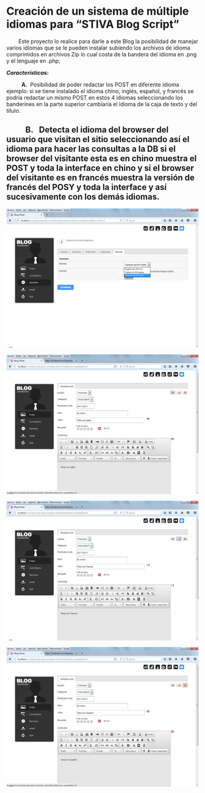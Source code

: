 # Creación de un sistema de múltiple idiomas para “STIVA Blog Script” #

        Este proyecto lo realice para darle a este Blog la posibilidad de manejar varios idiomas que se le pueden instalar subiendo los archivos de idioma comprimidos en archivos Zip lo cual costa de la bandera del idioma en .png y el lenguaje en .php;

***Características:***

          **A.**  Posibilidad de poder redactar los POST  en diferente idioma ejemplo: si se tiene instalado el idioma chino, inglés, español, y francés se podría redactar un mismo  POST en estos 4 idiomas seleccionando los banderines en la parte superior cambiaría el idioma de la caja de texto y del título.

          **B.**  	Detecta el idioma del browser del  usuario que visitan el sitio seleccionando así el idioma para hacer las consultas a la DB si el browser del visitante esta es en chino muestra el POST y toda la interface en chino y si el browser del visitante es en francés muestra la versión de francés del POSY y toda la interface y así sucesivamente con los demás idiomas.
  
----------

![](https://raw.githubusercontent.com/dennysjmarquez/portfolio/master/2016/sistema-de-multiples-idiomas-para-STIVA-Blog-Script/Print%20screen%201%2C%20Proyecto%20creaci%C3%B3n%20de%20un%20sistema%20de%20m%C3%BAltiple%20idiomas%20para%20%E2%80%9CSTIVA%20Blog%20Script%E2%80%9D.jpg)

![](https://raw.githubusercontent.com/dennysjmarquez/portfolio/master/2016/sistema-de-multiples-idiomas-para-STIVA-Blog-Script/Print%20screen%202%2C%20Proyecto%20creaci%C3%B3n%20de%20un%20sistema%20de%20m%C3%BAltiple%20idiomas%20para%20%E2%80%9CSTIVA%20Blog%20Script%E2%80%9D.jpg)

![](https://github.com/dennysjmarquez/portfolio/blob/master/2016/sistema-de-multiples-idiomas-para-STIVA-Blog-Script/Print%20screen%203,%20Proyecto%20creaci%C3%B3n%20de%20un%20sistema%20de%20m%C3%BAltiple%20idiomas%20para%20%E2%80%9CSTIVA%20Blog%20Script%E2%80%9D.jpg?raw=true)

![](https://github.com/dennysjmarquez/portfolio/blob/master/2016/sistema-de-multiples-idiomas-para-STIVA-Blog-Script/Print%20screen%204,%20Proyecto%20creaci%C3%B3n%20de%20un%20sistema%20de%20m%C3%BAltiple%20idiomas%20para%20%E2%80%9CSTIVA%20Blog%20Script%E2%80%9D.jpg?raw=true)
